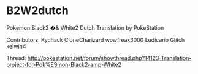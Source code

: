 B2W2dutch
=======

Pokemon Black2 �& White2 Dutch Translation by PokeStation

Contributors:
Kyohack
CloneCharizard
wowfreak3000
Ludicario
Glitch
kelwin4

Thread: http://pokestation.net/forum/showthread.php?14123-Translation-project-for-Pok%E9mon-Black2-amp-White2